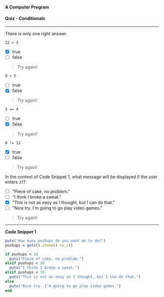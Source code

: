**A Computer Program**

#### Quiz - Conditionals

---

There is only one right answer.

`12 > 3`
  - [x] true
  - [ ] false

> Try again!

`9 < 5`
  - [ ] true
  - [x] false

> Try again!

`3 == 4`
  - [ ] true
  - [x] false

> Try again!

`8 != 12`
  - [x] true
  - [ ] false

> Try again!

In the context of Code Snippet 1, what message will be displayed if the user enters `27`?
  - [ ] "Piece of cake, no problem."
  - [ ] "I think I broke a sweat."
  - [x] "This is not as easy as I thought, but I can do that."
  - [ ] "Nice try. I'm going to go play video games."

> Try again!

---

**Code Snippet 1**

```ruby
puts("How many pushups do you want me to do?")
pushups = gets().chomp().to_i()

if pushups < 10
  puts("Piece of cake, no problem.")
elsif pushups < 20
  puts("I think I broke a sweat.")
elsif pushups < 30
  puts("This is not as easy as I thought, but I can do that.")
else
  puts("Nice try. I'm going to go play video games.")
end
```
